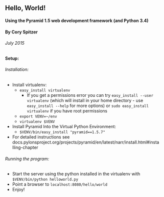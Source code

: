 ## Hello, World!
#### Using the Pyramid 1.5 web development framework (and Python 3.4)
#### By Cory Spitzer
###### July 2015

#### Setup:

###### Installation:
  * Install virtualenv:
    * `easy_install virtualenv` 
      * If you get a permissions error you can try `easy_install --user virtualenv` (which will install in your home directory - use `easy_install --help` for more options) or `sudo easy_install virtualenv` if you have root permissions
    * `export VENV=~/env`
    * `virtualenv $VENV`
  * Install Pyramid Into the Virtual Python Environment:
    * `$VENV/bin/easy_install "pyramid==1.5.7"`
  * For detailed instructions see docs.pylonsproject.org/projects/pyramid/en/latest/narr/install.html#installing-chapter
  
  
###### Running the program:
  * Start the server using the python installed in the virtualenv with
    `$VENV/bin/python helloworld.py`
  * Point a browser to `localhost:8080/hello/world`
  * Enjoy!
